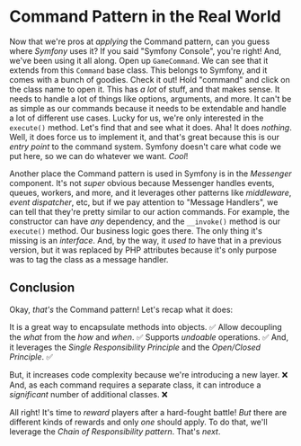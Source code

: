# Command Pattern in the Real World

Now that we're pros at *applying* the Command pattern, can you guess where
*Symfony* uses it? If you said "Symfony Console", you're right! And, we've been
using it all along. Open up `GameCommand`. We can see that it extends from
this `Command` base class. This belongs to Symfony, and it comes with a bunch of
goodies. Check it out! Hold "command" and click on the class name to open it.
This has *a lot* of stuff, and that makes sense. It needs to handle a lot of
things like options, arguments, and more. It can't be as simple as our commands
because it needs to be extendable and handle a lot of different use cases. Lucky
for us, we're only interested in the `execute()` method. Let's find that and see
what it does. Aha! It does *nothing*. Well, it does force us to implement it,
and that's great because this is our *entry point* to the command system.
Symfony doesn't care what code we put here, so we can do whatever we want. *Cool*!

Another place the Command pattern is used in Symfony is in the *Messenger*
component. It's not *super* obvious because Messenger handles events, queues,
workers, and more, and it leverages other patterns like *middleware*, *event dispatcher*,
etc, but if we pay attention to "Message Handlers", we can tell
that they're pretty similar to our action commands. For example, the constructor
can have *any* dependency, and the `__invoke()` method is our `execute()`
method. Our business logic goes there. The only thing it's missing is an
*interface*. And, by the way, it *used to* have that in a previous version, but it was replaced
by PHP attributes because it's only purpose was to tag the class as a message handler.

## Conclusion

Okay, *that's* the Command pattern! Let's recap what it does:

It is a great way to encapsulate methods into objects. ✅
Allow decoupling the *what* from the *how* and *when*. ✅
Supports *undoable* operations. ✅
And, it leverages the *Single Responsibility Principle* and the *Open/Closed Principle*. ✅

But, it increases code complexity because we're introducing a new layer. ❌
And, as each command requires a separate class, it can introduce a *significant*
number of additional classes. ❌

All right! It's time to *reward* players after a hard-fought battle! *But* there
are different kinds of rewards and only *one* should apply. To do that, we'll
leverage the *Chain of Responsibility pattern*. That's *next*.

